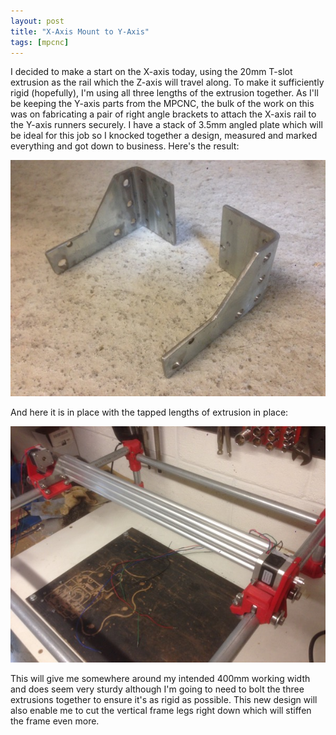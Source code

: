 ```yaml
---
layout: post
title: "X-Axis Mount to Y-Axis"
tags: [mpcnc]
---
```


I decided to make a start on the X-axis today, using the 20mm T-slot extrusion as the rail which the Z-axis will travel along.  To make it sufficiently rigid (hopefully), I'm using all three lengths of the extrusion together.  As I'll be keeping the Y-axis parts from the MPCNC, the bulk of the work on this was on fabricating a pair of right angle brackets to attach the X-axis rail to the Y-axis runners securely.  I have a stack of 3.5mm angled plate which will be ideal for this job so I knocked together a design, measured and marked everything and got down to business.  Here's the result:

![](/images/mpcnc/IMG_0330.tn.jpg)

And here it is in place with the tapped lengths of extrusion in place:

![](/images/mpcnc/IMG_0331.tn.jpg)

This will give me somewhere around my intended 400mm working width and does seem very sturdy although I'm going to need to bolt the three extrusions together to ensure it's as rigid as possible.  This new design will also enable me to cut the vertical frame legs right down which will stiffen the frame even more.
